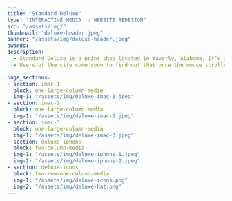 ```yaml
---
title: "Standard Deluxe"
type: "INTERACTIVE MEDIA :: WEBSITE REDESIGN"
src: "/assets/img/"
thumbnail: "deluxe-header.jpeg"
banner: "/assets/img/deluxe-header.jpeg"
awards:
description:
  - Standard Deluxe is a print shop located in Waverly, Alabama. It’s a timeless place full of beautiful prints and good music. Their website design was aimed to be classic, just like the craft of screen printing. The website is set up as an nostalgic newspaper in only black and white. 
  - Users of the site come soon to find out that once the mouse scrolls over an illustration or picture, it is brought to life with color. It’s always a good time out in Waverly and I thought the website should show it..

page_sections:
- section: imac-1
  block: one-large-column-media
  img-1: "/assets/img/deluxe-imac-1.jpeg"
- section: imac-2
  block: one-large-column-media
  img-1: "/assets/img/deluxe-imac-2.jpeg"
- section: imac-3
  block: one-large-column-media
  img-1: "/assets/img/deluxe-imac-3.jpeg"
- section: deluxe-iphone
  block: two-column-media
  img-1: "/assets/img/deluxe-iphone-1.jpeg"
  img-2: "/assets/img/deluxe-iphone-2.jpeg"
- section: deluxe-icons
  block: two-row-one-column-media
  img-1: "/assets/img/deluxe-icons.png"
  img-2: "/assets/img/deluxe-hat.png"
---
```

